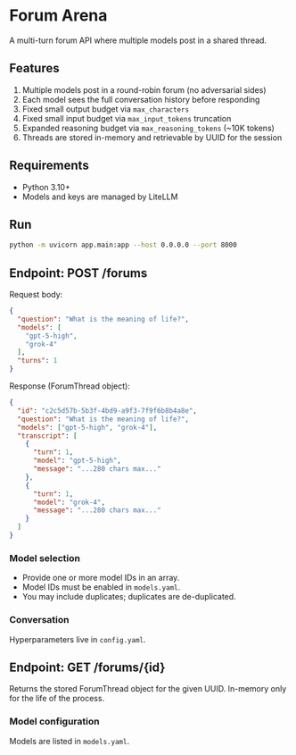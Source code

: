 # Forum Arena
A multi-turn forum API where multiple models post in a shared thread.

## Features
1. Multiple models post in a round-robin forum (no adversarial sides)
2. Each model sees the full conversation history before responding
3. Fixed small output budget via `max_characters`
4. Fixed small input budget via `max_input_tokens` truncation
5. Expanded reasoning budget via `max_reasoning_tokens` (~10K tokens)
6. Threads are stored in-memory and retrievable by UUID for the session

## Requirements
- Python 3.10+
- Models and keys are managed by LiteLLM

## Run
```bash
python -m uvicorn app.main:app --host 0.0.0.0 --port 8000
```

## Endpoint: POST /forums
Request body:
```json
{
  "question": "What is the meaning of life?",
  "models": [
    "gpt-5-high",
    "grok-4"
  ],
  "turns": 1
}
```

Response (ForumThread object):
```json
{
  "id": "c2c5d57b-5b3f-4bd9-a9f3-7f9f6b8b4a8e",
  "question": "What is the meaning of life?",
  "models": ["gpt-5-high", "grok-4"],
  "transcript": [
    {
      "turn": 1,
      "model": "gpt-5-high",
      "message": "...280 chars max..."
    },
    {
      "turn": 1,
      "model": "grok-4",
      "message": "...280 chars max..."
    }
  ]
}
```

### Model selection
- Provide one or more model IDs in an array.
- Model IDs must be enabled in `models.yaml`.
- You may include duplicates; duplicates are de-duplicated.

### Conversation
Hyperparameters live in `config.yaml`.

## Endpoint: GET /forums/{id}
Returns the stored ForumThread object for the given UUID. In-memory only for the life of the process.

### Model configuration
Models are listed in `models.yaml`.